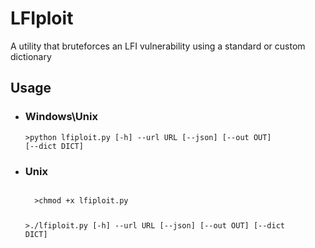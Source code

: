 # LFIploit
A utility that bruteforces an LFI vulnerability using a standard or custom dictionary 

## Usage
- ### Windows\Unix
  <code>>python lfiploit.py [-h] --url URL [--json] [--out OUT] [--dict DICT]</code>
- ### Unix
  <code>
    >chmod +x lfiploit.py

    \>./lfiploit.py [-h] --url URL [--json] [--out OUT] [--dict DICT]
 </code>
